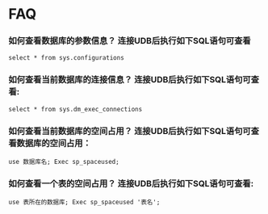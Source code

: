 # FAQ


### 如何查看数据库的参数信息？ 连接UDB后执行如下SQL语句可查看

`select * from sys.configurations`

### 如何查看当前数据库的连接信息？ 连接UDB后执行如下SQL语句可查看:

`select * from sys.dm_exec_connections`

### 如何查看当前数据库的空间占用？ 连接UDB后执行如下SQL语句可查看数据库的空间占用：

`use 数据库名; Exec sp_spaceused;`

### 如何查看一个表的空间占用？ 连接UDB后执行如下SQL语句可查看:

`use 表所在的数据库; Exec sp_spaceused '表名';`
